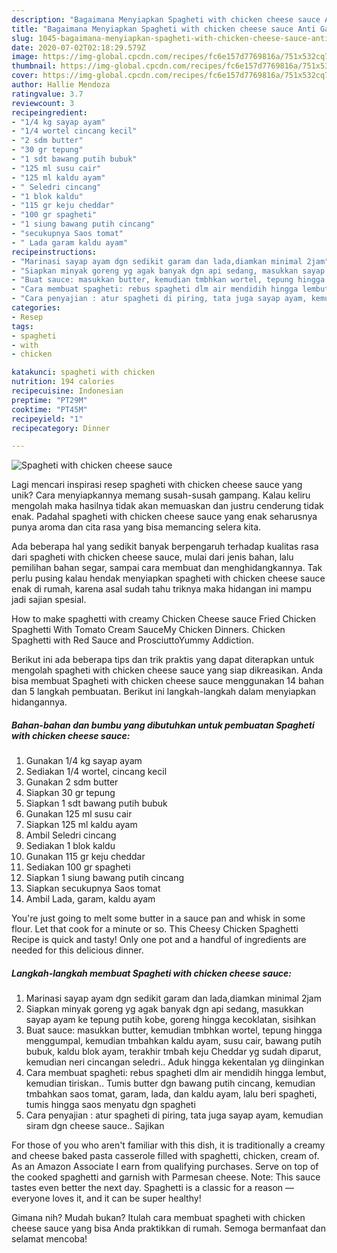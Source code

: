 ```yaml
---
description: "Bagaimana Menyiapkan Spagheti with chicken cheese sauce Anti Gagal"
title: "Bagaimana Menyiapkan Spagheti with chicken cheese sauce Anti Gagal"
slug: 1045-bagaimana-menyiapkan-spagheti-with-chicken-cheese-sauce-anti-gagal
date: 2020-07-02T02:18:29.579Z
image: https://img-global.cpcdn.com/recipes/fc6e157d7769816a/751x532cq70/spagheti-with-chicken-cheese-sauce-foto-resep-utama.jpg
thumbnail: https://img-global.cpcdn.com/recipes/fc6e157d7769816a/751x532cq70/spagheti-with-chicken-cheese-sauce-foto-resep-utama.jpg
cover: https://img-global.cpcdn.com/recipes/fc6e157d7769816a/751x532cq70/spagheti-with-chicken-cheese-sauce-foto-resep-utama.jpg
author: Hallie Mendoza
ratingvalue: 3.7
reviewcount: 3
recipeingredient:
- "1/4 kg sayap ayam"
- "1/4 wortel cincang kecil"
- "2 sdm butter"
- "30 gr tepung"
- "1 sdt bawang putih bubuk"
- "125 ml susu cair"
- "125 ml kaldu ayam"
- " Seledri cincang"
- "1 blok kaldu"
- "115 gr keju cheddar"
- "100 gr spagheti"
- "1 siung bawang putih cincang"
- "secukupnya Saos tomat"
- " Lada garam kaldu ayam"
recipeinstructions:
- "Marinasi sayap ayam dgn sedikit garam dan lada,diamkan minimal 2jam"
- "Siapkan minyak goreng yg agak banyak dgn api sedang, masukkan sayap ayam ke tepung putih kobe, goreng hingga kecoklatan, sisihkan"
- "Buat sauce: masukkan butter, kemudian tmbhkan wortel, tepung hingga menggumpal, kemudian tmbahkan kaldu ayam, susu cair, bawang putih bubuk, kaldu blok ayam, terakhir tmbah keju Cheddar yg sudah diparut, kemudian neri cincangan seledri.. Aduk hingga kekentalan yg diinginkan"
- "Cara membuat spagheti: rebus spagheti dlm air mendidih hingga lembut, kemudian tiriskan.. Tumis butter dgn bawang putih cincang, kemudian tmbahkan saos tomat, garam, lada, dan kaldu ayam, lalu beri spagheti, tumis hingga saos menyatu dgn spagheti"
- "Cara penyajian : atur spagheti di piring, tata juga sayap ayam, kemudian siram dgn cheese sauce.. Sajikan"
categories:
- Resep
tags:
- spagheti
- with
- chicken

katakunci: spagheti with chicken 
nutrition: 194 calories
recipecuisine: Indonesian
preptime: "PT29M"
cooktime: "PT45M"
recipeyield: "1"
recipecategory: Dinner

---
```



![Spagheti with chicken cheese sauce](https://img-global.cpcdn.com/recipes/fc6e157d7769816a/751x532cq70/spagheti-with-chicken-cheese-sauce-foto-resep-utama.jpg)

Lagi mencari inspirasi resep spagheti with chicken cheese sauce yang unik? Cara menyiapkannya memang susah-susah gampang. Kalau keliru mengolah maka hasilnya tidak akan memuaskan dan justru cenderung tidak enak. Padahal spagheti with chicken cheese sauce yang enak seharusnya punya aroma dan cita rasa yang bisa memancing selera kita.

Ada beberapa hal yang sedikit banyak berpengaruh terhadap kualitas rasa dari spagheti with chicken cheese sauce, mulai dari jenis bahan, lalu pemilihan bahan segar, sampai cara membuat dan menghidangkannya. Tak perlu pusing kalau hendak menyiapkan spagheti with chicken cheese sauce enak di rumah, karena asal sudah tahu triknya maka hidangan ini mampu jadi sajian spesial.

How to make spaghetti with creamy Chicken Cheese sauce Fried Chicken Spaghetti With Tomato Cream SauceMy Chicken Dinners. Chicken Spaghetti with Red Sauce and ProsciuttoYummy Addiction.


Berikut ini ada beberapa tips dan trik praktis yang dapat diterapkan untuk mengolah spagheti with chicken cheese sauce yang siap dikreasikan. Anda bisa membuat Spagheti with chicken cheese sauce menggunakan 14 bahan dan 5 langkah pembuatan. Berikut ini langkah-langkah dalam menyiapkan hidangannya.

<!--inarticleads1-->

##### Bahan-bahan dan bumbu yang dibutuhkan untuk pembuatan Spagheti with chicken cheese sauce:

1. Gunakan 1/4 kg sayap ayam
1. Sediakan 1/4 wortel, cincang kecil
1. Gunakan 2 sdm butter
1. Siapkan 30 gr tepung
1. Siapkan 1 sdt bawang putih bubuk
1. Gunakan 125 ml susu cair
1. Siapkan 125 ml kaldu ayam
1. Ambil  Seledri cincang
1. Sediakan 1 blok kaldu
1. Gunakan 115 gr keju cheddar
1. Sediakan 100 gr spagheti
1. Siapkan 1 siung bawang putih cincang
1. Siapkan secukupnya Saos tomat
1. Ambil  Lada, garam, kaldu ayam


You&#39;re just going to melt some butter in a sauce pan and whisk in some flour. Let that cook for a minute or so. This Cheesy Chicken Spaghetti Recipe is quick and tasty! Only one pot and a handful of ingredients are needed for this delicious dinner. 

<!--inarticleads2-->

##### Langkah-langkah membuat Spagheti with chicken cheese sauce:

1. Marinasi sayap ayam dgn sedikit garam dan lada,diamkan minimal 2jam
1. Siapkan minyak goreng yg agak banyak dgn api sedang, masukkan sayap ayam ke tepung putih kobe, goreng hingga kecoklatan, sisihkan
1. Buat sauce: masukkan butter, kemudian tmbhkan wortel, tepung hingga menggumpal, kemudian tmbahkan kaldu ayam, susu cair, bawang putih bubuk, kaldu blok ayam, terakhir tmbah keju Cheddar yg sudah diparut, kemudian neri cincangan seledri.. Aduk hingga kekentalan yg diinginkan
1. Cara membuat spagheti: rebus spagheti dlm air mendidih hingga lembut, kemudian tiriskan.. Tumis butter dgn bawang putih cincang, kemudian tmbahkan saos tomat, garam, lada, dan kaldu ayam, lalu beri spagheti, tumis hingga saos menyatu dgn spagheti
1. Cara penyajian : atur spagheti di piring, tata juga sayap ayam, kemudian siram dgn cheese sauce.. Sajikan


For those of you who aren&#39;t familiar with this dish, it is traditionally a creamy and cheese baked pasta casserole filled with spaghetti, chicken, cream of. As an Amazon Associate I earn from qualifying purchases. Serve on top of the cooked spaghetti and garnish with Parmesan cheese. Note: This sauce tastes even better the next day. Spaghetti is a classic for a reason — everyone loves it, and it can be super healthy! 

Gimana nih? Mudah bukan? Itulah cara membuat spagheti with chicken cheese sauce yang bisa Anda praktikkan di rumah. Semoga bermanfaat dan selamat mencoba!
